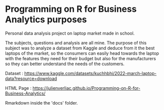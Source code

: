# Programming on R for Business Analytics purposes
Personal data analysis project on laptop market made in school.

The subjects, questions and analysis are all mine. The purpose of this subject was to analyze a dataset from Kaggle and deduce from it the best laptops of the market, so the consumers can easily head towards the laptop with the features they need for their budget but also for the manufacturers so they can better understand the needs of the customers.

Dataset : https://www.kaggle.com/datasets/kuchhbhi/2022-march-laptop-data?resource=download

HTML Page : https://julienverliac.github.io/Programming-on-R-for-Business-Analytics/

Rmarkdown inside the 'docs' folder.
